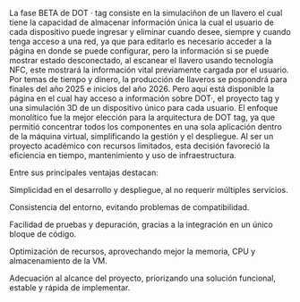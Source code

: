 La fase BETA de DOT · tag consiste en la simulaciñon de un llavero el cual tiene la capacidad de almacenar información única la cual el usuario de cada dispositivo puede ingresar y eliminar cuando desee, siempre y cuando tenga acceso a una red, ya que para editarlo es necesario acceder a la página en donde se puede configurar, pero la información si se puede mostrar estado desconectado, al escanear el llavero usando tecnología NFC, este mostrará la información vital previamente cargada por el usuario. Por temas de tiempo y dinero, la producción de llaveros se pospondrá para finales del año 2025 e inicios del año 2026. Pero aquí está disponible la página en el cual hay acceso a información sobre DOT·, el proyecto tag y una simulación 3D de un dispositivo único para cada usuario.
El enfoque monolítico fue la mejor elección para la arquitectura de DOT tag, ya que permitió concentrar todos los componentes en una sola aplicación dentro de la máquina virtual, simplificando la gestión y el despliegue. Al ser un proyecto académico con recursos limitados, esta decisión favoreció la eficiencia en tiempo, mantenimiento y uso de infraestructura.

Entre sus principales ventajas destacan:

Simplicidad en el desarrollo y despliegue, al no requerir múltiples servicios.

Consistencia del entorno, evitando problemas de compatibilidad.

Facilidad de pruebas y depuración, gracias a la integración en un único bloque de código.

Optimización de recursos, aprovechando mejor la memoria, CPU y almacenamiento de la VM.

Adecuación al alcance del proyecto, priorizando una solución funcional, estable y rápida de implementar.
